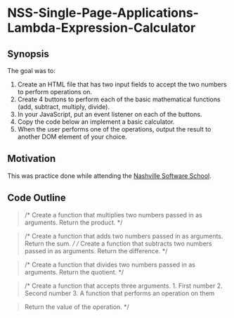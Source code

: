 # NSS-Single-Page-Applications-Lambda-Expression-Calculator

## Synopsis
The goal was to:
1. Create an HTML file that has two input fields to accept the two numbers to perform operations on.
1. Create 4 buttons to perform each of the basic mathematical functions (add, subtract, multiply, divide).
1. In your JavaScript, put an event listener on each of the buttons.
1. Copy the code below an implement a basic calculator.
1. When the user performs one of the operations, output the result to another DOM element of your choice.

## Motivation
This was practice done while attending the [Nashville Software School](http://nashvillesoftwareschool.com/).

## Code Outline
>/*
  Create a function that multiplies two numbers
  passed in as arguments. Return the product.
 */


>/*
  Create a function that adds two numbers
  passed in as arguments. Return the sum.
 */
>/*
  Create a function that subtracts two numbers
  passed in as arguments. Return the difference.
 */


>/*
  Create a function that divides two numbers
  passed in as arguments. Return the quotient.
 */



>/*
  Create a function that accepts three arguments.
    1. First number
    2. Second number
    3. A function that performs an operation on them

 > Return the value of the operation.
 */